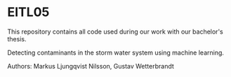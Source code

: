 # EITL05
This repository contains all code used during our work with our bachelor's thesis.

Detecting contaminants in the storm water system using machine learning.

Authors: Markus Ljungqvist Nilsson, Gustav Wetterbrandt
